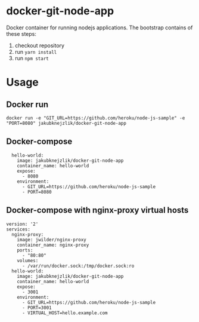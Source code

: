 # docker-git-node-app

Docker container for running nodejs applications. The bootstrap contains of these steps:

1) checkout repository
2) run `yarn install`
3) run `npm start`


# Usage

## Docker run

```
docker run -e "GIT_URL=https://github.com/heroku/node-js-sample" -e "PORT=8080" jakubknejzlik/docker-git-node-app
```

## Docker-compose

```
  hello-world:
    image: jakubknejzlik/docker-git-node-app
    container_name: hello-world
    expose:
      - 8080
    environment:
      - GIT_URL=https://github.com/heroku/node-js-sample
      - PORT=8080
```

## Docker-compose with nginx-proxy virtual hosts
```
version: '2'
services:
  nginx-proxy:
    image: jwilder/nginx-proxy
    container_name: nginx-proxy
    ports:
      - "80:80"
    volumes:
      - /var/run/docker.sock:/tmp/docker.sock:ro
  hello-world:
    image: jakubknejzlik/docker-git-node-app
    container_name: hello-world
    expose:
      - 3001
    environment:
      - GIT_URL=https://github.com/heroku/node-js-sample
      - PORT=3001
      - VIRTUAL_HOST=hello.example.com
```
